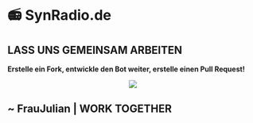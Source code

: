 # 📻 SynRadio.de

## LASS UNS GEMEINSAM ARBEITEN

**Erstelle ein Fork, entwickle den Bot weiter, erstelle einen Pull Request!**

<div align="center">
    <img src="https://skillicons.dev/icons?i=nodejs,javascript,discord,github,git" />
</div>

## ~ FrauJulian | WORK TOGETHER
